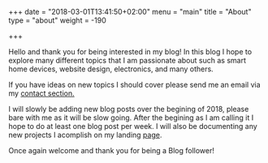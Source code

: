 +++
date = "2018-03-01T13:41:50+02:00"
menu = "main"
title = "About"
type = "about"
weight = -190

+++

Hello and thank you for being interested in my blog! In this blog I hope to explore many different topics that I am passionate about such as smart home devices, website design, electronics, and many others.

If you have ideas on new topics I should cover please send me an email via my <a href="http://theinternet.onthewifi.com/contact">contact section.</a> 

I will slowly be adding new blog posts over the begining of 2018, please bare with me as it will be slow going. After the begining as I am calling it I hope to do at least one blog post per week. I will also be documenting any new projects I acomplish on my landing <a href="http://theinternet.onthewifi.com/#portfolio">page</a>. 

Once again welcome and thank you for being a Blog follower!
